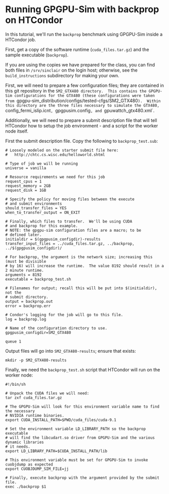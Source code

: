 
Running GPGPU-Sim with backprop on HTCondor
===========================================

In this tutorial, we'll run the `backprop` benchmark using GPGPU-Sim inside a HTCondor job.

First, get a copy of the software runtime (`cuda_files.tar.gz`) and the sample executable (`backprop`).

If you are using the copies we have prepared for the class, you can find both files in `/srv/sinclair` on
the login host; otherwise, see the `build_instructions` subdirectory for making your own.

First, we will need to prepare a few configuration files; they are contained in this git repository
in the `SM2_GTX480 directory.  This contains the GPGPU-Sim configurations for the GTX480 (these
configurations were taken from `gpgpu-sim_distribution/configs/tested-cfgs/SM2_GTX480`).  Within
this directory are the three files necessary to simulate the GTX480, `config_fermi_islip.icnt`,
`gpgpusim.config`, and `gpuwattch_gtx480.xml`.

Additionally, we will need to prepare a submit description file that will tell HTCondor how to
setup the job environment - and a script for the worker node itself.

First the submit description file.  Copy the following to `backprop_test.sub`:

```
# Loosely modeled on the starter submit file here:
#   http://chtc.cs.wisc.edu/helloworld.shtml

# Type of job we will be running
universe = vanilla

# Resource requirements we need for this job
request_cpus = 1
request_memory = 2GB
request_disk = 1GB

# Specify the policy for moving files between the execute
# and submit environments
should_transfer_files = YES
when_to_transfer_output = ON_EXIT

# Finally, which files to transfer.  We'll be using CUDA
# and backprop for this example.
# NOTE: the gpgpu-sim configuration files are a macro; to be
# defined later.
initialdir = $(gpgpusim_configdir)-results
transfer_input_files = ../cuda_files.tar.gz, ../backprop, ../$(gpgpusim_configdir)/

# For backprop, the argument is the network size; increasing this (must be divisible
# by 16) will increase the runtime.  The value 8192 should result in a 2 minute runtime.
arguments = 8192
executable = backprop_test.sh

# Filenames for output; recall this will be put into $(initialdir), not the
# submit directory.
output = backprop.out
error = backprop.err

# Condor's logging for the job will go to this file.
log = backprop.log

# Name of the configuration directory to use.
gpgpusim_configdir=SM2_GTX480

queue 1
```

Output files will go into `SM2_GTX480-results`; ensure that exists:

```
mkdir -p SM2_GTX480-results
```

Finally, we need the `backprop_test.sh` script that HTCondor will run on the worker node:

```
#!/bin/sh

# Unpack the CUDA files we will need:
tar zxf cuda_files.tar.gz

# The GPGPU-Sim will look for this environment variable name to find the necessary
# NVIDIA runtime binaries.
export CUDA_INSTALL_PATH=$PWD/cuda_files/cuda-9.1

# Set the environment variable LD_LIBRARY_PATH so the backprop executable
# will find the libcudart.so driver from GPGPU-Sim and the various dynamic libraries
# it needs.
export LD_LIBRARY_PATH=$CUDA_INSTALL_PATH/lib

# This environment variable must be set for GPGPU-Sim to invoke cuobjdump as expected
export CUOBJDUMP_SIM_FILE=jj

# Finally, execute backprop with the argument provided by the submit file.
exec ./backprop $1
```

